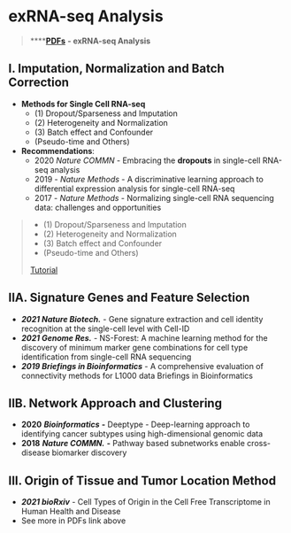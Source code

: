 # exRNA-seq Analysis

> \*\*\*\*[**PDFs**](https://cloud.tsinghua.edu.cn/d/f72ee6992a1e4ec78044/?p=%2FexRNA-seq%20Analysis&mode=list) **- exRNA-seq Analysis**

## I. Imputation, Normalization and Batch Correction

* **Methods for Single Cell RNA-seq** 
  * \(1\) Dropout/Sparseness and Imputation
  * \(2\) Heterogeneity and Normalization
  * \(3\) Batch effect and Confounder
  * \(Pseudo-time and Others\)
* **Recommendations**:
  * 2020 _Nature COMMN_ - Embracing the **dropouts** in single-cell RNA-seq analysis
  * 2019 - _Nature Methods_ - A discriminative learning approach to differential expression analysis for single-cell RNA-seq
  * 2017 - _Nature Methods_ - Normalizing single-cell RNA sequencing data: challenges and opportunities

> * \(1\) Dropout/Sparseness and Imputation
> * \(2\) Heterogeneity and Normalization
> * \(3\) Batch effect and Confounder
> * \(Pseudo-time and Others\)
>
> [Tutorial](https://lulab1.gitbook.io/training/part-iii.-case-studies/case-study-1.exrna-seq/1.4.normalization-issues)

## IIA.  Signature Genes and Feature Selection

* _**2021 Nature Biotech.**_ - Gene signature extraction and cell identity recognition at the single-cell level with Cell-ID
* _**2021 Genome Res.**_ - NS-Forest: A machine learning method for the discovery of minimum marker gene combinations for cell type identification from single-cell RNA sequencing
* _**2019 Briefings in Bioinformatics**_ - A comprehensive evaluation of connectivity methods for L1000 data Briefings in Bioinformatics

## IIB. Network Approach and Clustering

* **2020** _**Bioinformatics**_ **-** Deeptype - Deep-learning approach to identifying cancer subtypes using high-dimensional genomic data
* **2018** _**Nature COMMN.**_ **-** Pathway based subnetworks enable cross-disease biomarker discovery

## III. Origin of Tissue and Tumor Location Method

* _**2021 bioRxiv**_ - Cell Types of Origin in the Cell Free Transcriptome in Human Health and Disease
* See more in PDFs link above







